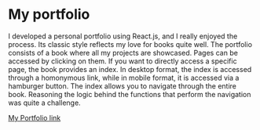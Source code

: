 # My portfolio
I developed a personal portfolio using React.js, and I really enjoyed the process. Its classic style reflects my love for books quite well. The portfolio consists of a book where all my projects are showcased. Pages can be accessed by clicking on them. If you want to directly access a specific page, the book provides an index. In desktop format, the index is accessed through a homonymous link, while in mobile format, it is accessed via a hamburger button. The index allows you to navigate through the entire book. Reasoning the logic behind the functions that perform the navigation was quite a challenge.



[My Portfolio link](https://franciscoteran.com/)
